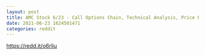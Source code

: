 ```yaml
--- 
layout: post 
title: AMC Stock 6/23 - Call Options Chain, Technical Analysis, Price Predictions. 
date: 2021-06-23 1624501471 
categories: reddit 
--- 
```

https://redd.it/o6rliu